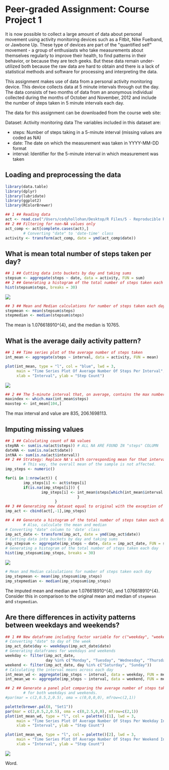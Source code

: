 Peer-graded Assignment: Course Project 1
========================================

It is now possible to collect a large amount of data about personal movement using activity monitoring devices such as a Fitbit, Nike Fuelband, or Jawbone Up. These type of devices are part of the "quantified self" movement - a group of enthusiasts who take measurements about themselves regularly to improve their health, to find patterns in their behavior, or because they are tech geeks. But these data remain under-utilized both because the raw data are hard to obtain and there is a lack of statistical methods and software for processing and interpreting the data.

This assignment makes use of data from a personal activity monitoring device. This device collects data at 5 minute intervals through out the day. The data consists of two months of data from an anonymous individual collected during the months of October and November, 2012 and include the number of steps taken in 5 minute intervals each day.

The data for this assignment can be downloaded from the course web site:

Dataset: Activity monitoring data The variables included in this dataset are:

-   steps: Number of steps taking in a 5-minute interval (missing values are coded as NA)
-   date: The date on which the measurement was taken in YYYY-MM-DD format
-   interval: Identifier for the 5-minute interval in which measurement was taken

Loading and preprocessing the data
----------------------------------

``` r
library(data.table)
library(dplyr)
library(lubridate)
library(ggplot2)
library(RColorBrewer)

## 1 ## Reading data
act <- read.csv("/Users/codyhollohan/Desktop/R Files/5 - Reproducible Research/activity.csv")
## 2 ## Filtering for non-NA values only
act_comp <- act[complete.cases(act),]
        # Converting "date" to 'date-time' class
activity <- transform(act_comp, date = ymd(act_comp$date))
```

What is mean total number of steps taken per day?
-------------------------------------------------

``` r
## 1 ## Cutting data into buckets by day and taking sums
stepsum <- aggregate(steps ~ date, data = activity, FUN = sum)
## 2 ## Generating a histogram of the total number of steps taken each day
hist(stepsum$steps, breaks = 30)
```

![](PA1_template_files/figure-markdown_github/mean_data-1.png)

``` r
## 3 ## Mean and Median calculations for number of steps taken each day
stepmean <- mean(stepsum$steps)
stepmedian <- median(stepsum$steps)
```

The mean is 1.076618910^{4}, and the median is 10765.

What is the average daily activity pattern?
-------------------------------------------

``` r
## 1 ## Time series plot of the average number of steps taken
int_mean <- aggregate(steps ~ interval, data = activity, FUN = mean)

plot(int_mean, type = "l", col = "blue", lwd = 3, 
     main = "Time Series Plot Of Average Number Of Steps Per Interval", 
     xlab = "Interval", ylab = "Step Count")
```

![](PA1_template_files/figure-markdown_github/daily_activity-1.png)

``` r
## 2 ## The 5-minute interval that, on average, contains the max number of steps
maxindex <- which.max(int_mean$steps)
maxstep <- int_mean[104,]
```

The max interval and value are 835, 206.1698113.

Imputing missing values
-----------------------

``` r
## 1 ## Calculating count of NA values
stepNA <- sum(is.na(act$steps)) # ALL NA ARE FOUND IN "steps" COLUMN
dateNA <- sum(is.na(act$date))
intNA <- sum(is.na(act$interval))
## 2 ## Strategy: Replace NA's with corresponding mean for that interval
        # This way, the overall mean of the sample is not affected.
imp_steps <- numeric()

for(i in 1:nrow(act)) {
        imp_steps[i] <- act$steps[i]
        if(is.na(imp_steps[i])) {
                imp_steps[i] <- int_mean$steps[which(int_mean$interval ==  act$interval[i])]
                                }
                      }
## 3 ## Generating new dataset equal to original with the exception of imputed values 
imp_act <- cbind(act[,-1],imp_steps)

## 4 ## Generate a histogram of the total number of steps taken each day
        # Also, calculate the mean and median
# Converting "date" column to 'date' class
imp_act_date <- transform(imp_act, date = ymd(imp_act$date))
# Cutting data into buckets by day and taking sums
imp_stepsum <- aggregate(imp_steps ~ date, data = imp_act_date, FUN = sum)
# Generating a histogram of the total number of steps taken each day
hist(imp_stepsum$imp_steps, breaks = 30)
```

![](PA1_template_files/figure-markdown_github/impute_data-1.png)

``` r
# Mean and Median calculations for number of steps taken each day
imp_stepmean <- mean(imp_stepsum$imp_steps)
imp_stepmedian <- median(imp_stepsum$imp_steps)
```

The imputed mean and median are 1.076618910^{4}, and 1.076618910^{4}. Consider this in comparison to the original mean and median of `stepmean` and `stepmedian`.

Are there differences in activity patterns between weekdays and weekends?
-------------------------------------------------------------------------

``` r
## 1 ## New dataframe including factor variable for c("weekday", "weekend")
# Converting "date" to day of the week
imp_act_date$day <- weekdays(imp_act_date$date)
# Generating dataframes for weekdays and weekends
weekday <- filter(imp_act_date, 
                  day %in% c("Monday", "Tuesday", "Wednesday", "Thursday", "Friday"))
weekend <- filter(imp_act_date, day %in% c("Saturday", "Sunday"))
# Calculating the interval means across each day        
int_mean_wd <- aggregate(imp_steps ~ interval, data = weekday, FUN = mean)
int_mean_we <- aggregate(imp_steps ~ interval, data = weekend, FUN = mean)

## 2 ## Generate a panel plot comparing the average number of steps taken for each 5min int
        # for both weekdays and weekends.
#par(mar = c(2,0.5,2,0.5), oma = c(0,0,0,0), mfrow=c(2,1))

palette(brewer.pal(8, "Set1"))
par(mar = c(2,0.5,2,0.5), oma = c(0,2.5,0,0), mfrow=c(2,1))
plot(int_mean_wd, type = "l", col = palette()[1], lwd = 3, 
     main = "Time Series Plot Of Average Number Of Steps Per Weekday Interval", 
     xlab = "Interval", ylab = "Step Count")

plot(int_mean_we, type = "l", col = palette()[2], lwd = 3, 
     main = "Time Series Plot Of Average Number Of Steps Per Weekend Interval", 
     xlab = "Interval", ylab = "Step Count")
```

![](PA1_template_files/figure-markdown_github/weekday_weekend-1.png)

Word.
